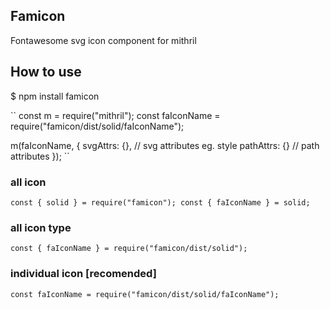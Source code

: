 ## Famicon
Fontawesome svg icon component for mithril

## How to use

$ npm install famicon

``
const m = require("mithril");
const faIconName = require("famicon/dist/solid/faIconName");

m(faIconName, {
  svgAttrs: {}, // svg attributes eg. style
  pathAttrs: {} // path attributes
});
``

### all icon

``
const { solid } = require("famicon");
const { faIconName } = solid;
``

### all icon type
``
const { faIconName } = require("famicon/dist/solid");
``

### individual icon [recomended]

``
const faIconName = require("famicon/dist/solid/faIconName");
``


